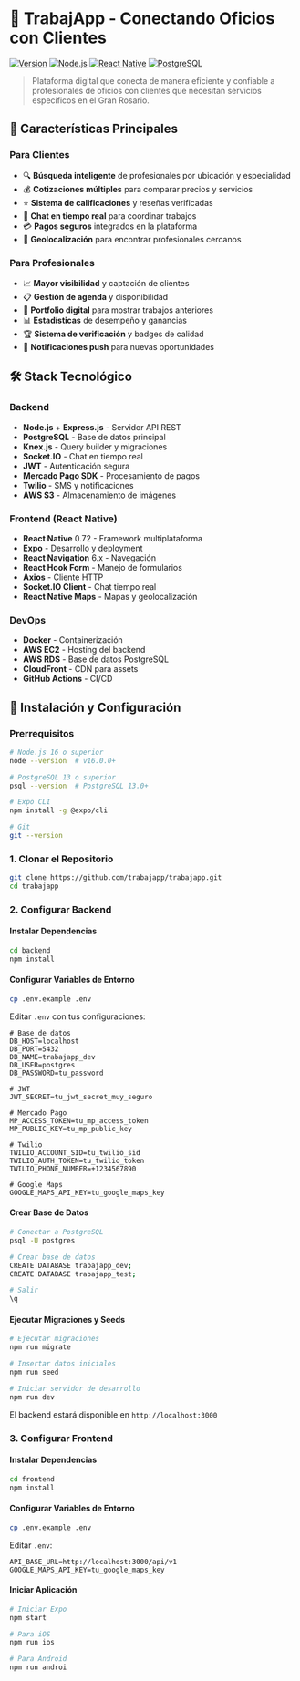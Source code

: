 # 🔧 TrabajApp - Conectando Oficios con Clientes

[![Version](https://img.shields.io/badge/version-1.0.0-blue.svg)](https://github.com/trabajapp/trabajapp)
[![Node.js](https://img.shields.io/badge/node.js-16%2B-green.svg)](https://nodejs.org/)
[![React Native](https://img.shields.io/badge/react%20native-0.72-blue.svg)](https://reactnative.dev/)
[![PostgreSQL](https://img.shields.io/badge/postgresql-13%2B-blue.svg)](https://postgresql.org/)

> Plataforma digital que conecta de manera eficiente y confiable a profesionales de oficios con clientes que necesitan servicios específicos en el Gran Rosario.

## 📱 Características Principales

### Para Clientes
- 🔍 **Búsqueda inteligente** de profesionales por ubicación y especialidad
- 💰 **Cotizaciones múltiples** para comparar precios y servicios
- ⭐ **Sistema de calificaciones** y reseñas verificadas
- 💬 **Chat en tiempo real** para coordinar trabajos
- 💳 **Pagos seguros** integrados en la plataforma
- 📍 **Geolocalización** para encontrar profesionales cercanos

### Para Profesionales
- 📈 **Mayor visibilidad** y captación de clientes
- 📋 **Gestión de agenda** y disponibilidad
- 💼 **Portfolio digital** para mostrar trabajos anteriores
- 📊 **Estadísticas** de desempeño y ganancias
- 🏆 **Sistema de verificación** y badges de calidad
- 📱 **Notificaciones push** para nuevas oportunidades

## 🛠️ Stack Tecnológico

### Backend
- **Node.js** + **Express.js** - Servidor API REST
- **PostgreSQL** - Base de datos principal
- **Knex.js** - Query builder y migraciones
- **Socket.IO** - Chat en tiempo real
- **JWT** - Autenticación segura
- **Mercado Pago SDK** - Procesamiento de pagos
- **Twilio** - SMS y notificaciones
- **AWS S3** - Almacenamiento de imágenes

### Frontend (React Native)
- **React Native** 0.72 - Framework multiplataforma
- **Expo** - Desarrollo y deployment
- **React Navigation** 6.x - Navegación
- **React Hook Form** - Manejo de formularios
- **Axios** - Cliente HTTP
- **Socket.IO Client** - Chat tiempo real
- **React Native Maps** - Mapas y geolocalización

### DevOps
- **Docker** - Containerización
- **AWS EC2** - Hosting del backend
- **AWS RDS** - Base de datos PostgreSQL
- **CloudFront** - CDN para assets
- **GitHub Actions** - CI/CD

## 🚀 Instalación y Configuración

### Prerrequisitos
```bash
# Node.js 16 o superior
node --version  # v16.0.0+

# PostgreSQL 13 o superior
psql --version  # PostgreSQL 13.0+

# Expo CLI
npm install -g @expo/cli

# Git
git --version
```

### 1. Clonar el Repositorio
```bash
git clone https://github.com/trabajapp/trabajapp.git
cd trabajapp
```

### 2. Configurar Backend

#### Instalar Dependencias
```bash
cd backend
npm install
```

#### Configurar Variables de Entorno
```bash
cp .env.example .env
```

Editar `.env` con tus configuraciones:
```env
# Base de datos
DB_HOST=localhost
DB_PORT=5432
DB_NAME=trabajapp_dev
DB_USER=postgres
DB_PASSWORD=tu_password

# JWT
JWT_SECRET=tu_jwt_secret_muy_seguro

# Mercado Pago
MP_ACCESS_TOKEN=tu_mp_access_token
MP_PUBLIC_KEY=tu_mp_public_key

# Twilio
TWILIO_ACCOUNT_SID=tu_twilio_sid
TWILIO_AUTH_TOKEN=tu_twilio_token
TWILIO_PHONE_NUMBER=+1234567890

# Google Maps
GOOGLE_MAPS_API_KEY=tu_google_maps_key
```

#### Crear Base de Datos
```bash
# Conectar a PostgreSQL
psql -U postgres

# Crear base de datos
CREATE DATABASE trabajapp_dev;
CREATE DATABASE trabajapp_test;

# Salir
\q
```

#### Ejecutar Migraciones y Seeds
```bash
# Ejecutar migraciones
npm run migrate

# Insertar datos iniciales
npm run seed

# Iniciar servidor de desarrollo
npm run dev
```

El backend estará disponible en `http://localhost:3000`

### 3. Configurar Frontend

#### Instalar Dependencias
```bash
cd frontend
npm install
```

#### Configurar Variables de Entorno
```bash
cp .env.example .env
```

Editar `.env`:
```env
API_BASE_URL=http://localhost:3000/api/v1
GOOGLE_MAPS_API_KEY=tu_google_maps_key
```

#### Iniciar Aplicación
```bash
# Iniciar Expo
npm start

# Para iOS
npm run ios

# Para Android
npm run androi
